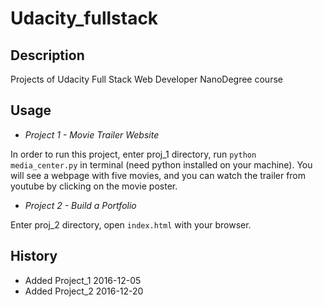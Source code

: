 # Udacity_fullstack

## Description
Projects of Udacity Full Stack Web Developer NanoDegree course

## Usage
+ *Project 1 - Movie Trailer Website*

In order to run this project, enter proj_1 directory, run `python media_center.py` in terminal (need python installed on your machine). You will see a webpage with five movies, and you can watch the trailer from youtube by clicking on the movie poster.

+ *Project 2 - Build a Portfolio*

Enter proj_2 directory, open `index.html` with your browser.

## History
+ Added Project_1  2016-12-05
+ Added Project_2  2016-12-20
